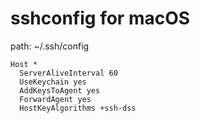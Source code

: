 # sshconfig for macOS
path: ~/.ssh/config
```
Host *
  ServerAliveInterval 60
  UseKeychain yes
  AddKeysToAgent yes
  ForwardAgent yes
  HostKeyAlgorithms +ssh-dss
```
